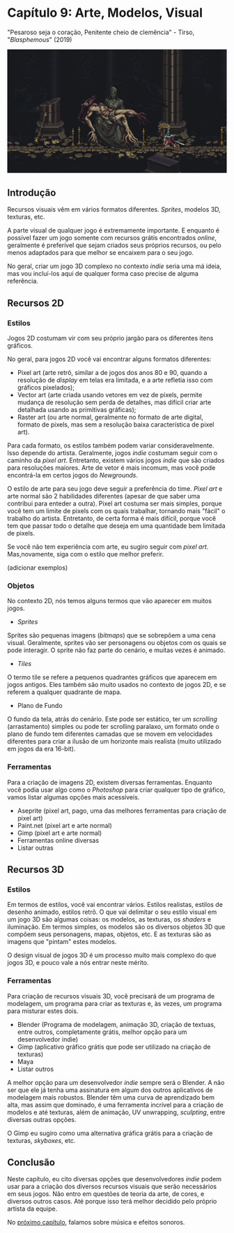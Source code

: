 
# Capítulo 9: Arte, Modelos, Visual
"Pesaroso seja o coração, Penitente cheio de clemência" - Tirso, "_Blasphemous_" (2019)

![Capítulo 9 capa](../Arquivos/Imagens/capa_10.jpg 'Sorrowful be the heart, Penitent One full of clemency.')

## Introdução
Recursos visuais vêm em vários formatos diferentes. _Sprites_, modelos 3D, texturas, etc. 

A parte visual de qualquer jogo é extremamente importante. E enquanto é possível fazer um jogo somente com recursos grátis encontrados _online_, geralmente é preferível que sejam criados seus próprios recursos, ou pelo menos adaptados para que melhor se encaixem para o seu jogo.

No geral, criar um jogo 3D complexo no contexto _indie_ seria uma má ideia, mas vou incluí-los aqui de qualquer forma caso precise de alguma referência.

## Recursos 2D
### Estilos
Jogos 2D costumam vir com seu próprio jargão para os diferentes itens gráficos.

No geral, para jogos 2D você vai encontrar alguns formatos diferentes:
- Pixel art (arte retrô, similar a de jogos dos anos 80 e 90, quando a resolução de _display_ em telas era limitada, e a arte refletia isso com gráficos pixelados);
- Vector art (arte criada usando vetores em vez de pixels, permite mudança de resolução sem perda de detalhes, mas difícil criar arte detalhada usando as primitivas gráficas);
- Raster art (ou arte normal, geralmente no formato de arte digital, formato de pixels, mas sem a resolução baixa característica de pixel art).

Para cada formato, os estilos também podem variar consideravelmente. Isso depende do artista. Geralmente, jogos _indie_ costumam seguir com o caminho da _pixel art_. Entretanto, existem vários jogos _indie_ que são criados para resoluções maiores. Arte de vetor é mais incomum, mas você pode encontrá-la em certos jogos do _Newgrounds_.

O estilo de arte para seu jogo deve seguir a preferência do time. _Pixel art_ e arte normal são 2 habilidades diferentes (apesar de que saber uma contribui para enteder a outra). Pixel art costuma ser mais simples, porque você tem um limite de pixels com os quais trabalhar, tornando mais "fácil" o trabalho do artista. Entretanto, de certa forma é mais difícil, porque você tem que passar todo o detalhe que deseja em uma quantidade bem limitada de pixels.

Se você não tem experiência com arte, eu sugiro seguir com _pixel art_. Mas,novamente, siga com o estilo que melhor preferir.

(adicionar exemplos)

### Objetos
No contexto 2D, nós temos alguns termos que vão aparecer em muitos jogos. 
- _Sprites_

Sprites são pequenas imagens (_bitmaps_) que se sobrepõem a uma cena visual. Geralmente, sprites vão ser personagens ou objetos com os quais se pode interagir. O sprite não faz parte do cenário, e muitas vezes é animado.

- _Tiles_

O termo tile se refere a pequenos quadrantes gráficos que aparecem em jogos antigos. Eles também são muito usados no contexto de jogos 2D, e se referem a qualquer quadrante de mapa.

- Plano de Fundo

O fundo da tela, atrás do cenário. Este pode ser estático, ter um _scrolling_ (arrastamento) simples ou pode ter scrolling paralaxo, um formato onde o plano de fundo tem diferentes camadas que se movem em velocidades diferentes para criar a ilusão de um horizonte mais realista (muito utilizado em jogos da era 16-bit).

### Ferramentas
Para a criação de imagens 2D, existem diversas ferramentas. Enquanto você podia usar algo como o _Photoshop_ para criar qualquer tipo de gráfico, vamos listar algumas opções mais acessíveis.

- Aseprite (pixel art, pago, uma das melhores ferramentas para criação de pixel art)
- Paint.net (pixel art e arte normal)
- Gimp (pixel art e arte normal)
- Ferramentas online diversas
- Listar outras

## Recursos 3D
### Estilos
Em termos de estilos, você vai encontrar vários. Estilos realistas, estilos de desenho animado, estilos retrô. O que vai delimitar o seu estilo visual em um jogo 3D são algumas coisas: os modelos, as texturas, os _shaders_ e iluminação. Em termos simples, os modelos são os diversos objetos 3D que compõem seus personagens, mapas, objetos, etc. E as texturas são as imagens que "pintam" estes modelos. 

O design visual de jogos 3D é um processo muito mais complexo do que jogos 3D, e pouco vale a nós entrar neste mérito. 

### Ferramentas
Para criação de recursos visuais 3D, você precisará de um programa de modelagem, um programa para criar as texturas e, às vezes, um programa para misturar estes dois.

- Blender (Programa de modelagem, animação 3D, criação de textuas, entre outros, completamente grátis, melhor opção para um desenvolvedor indie)
- Gimp (aplicativo gráfico grátis que pode ser utilizado na criação de texturas)
- Maya
- Listar outros 

A melhor opção para um desenvolvedor _indie_ sempre será o Blender. A não ser que ele já tenha uma assinatura em algum dos outros aplicativos de modelagem mais robustos. Blender têm uma curva de aprendizado bem alta, mas assim que dominado, é uma ferramenta incrível para a criação de modelos e até texturas, além de animação, UV unwrapping, _sculpting_, entre diversas outras opções.

O Gimp eu sugiro como uma alternativa gráfica grátis para a criação de texturas, _skyboxes_, etc. 

## Conclusão
Neste capítulo, eu cito diversas opções que desenvolvedores _indie_ podem usar para a criação dos diversos recursos visuais que serão necessários em seus jogos. Não entro em questões de teoria da arte, de cores, e diversos outros casos. Até porque isso terá melhor decidido pelo próprio artista da equipe.

No [próximo capítulo](https://github.com/D-Waack/manualindiedev/blob/main/Capitulos/capitulo10.md), falamos sobre música e efeitos sonoros.

